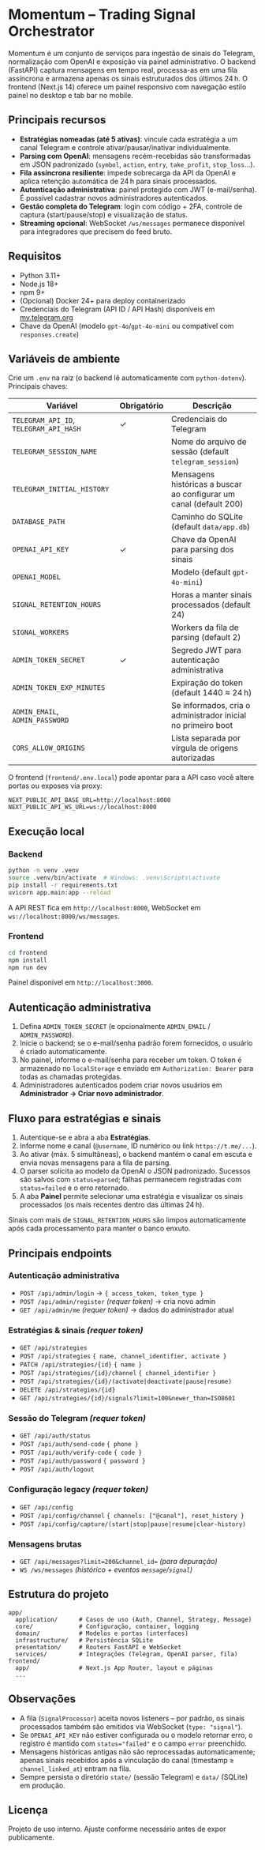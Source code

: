 # Momentum – Trading Signal Orchestrator

Momentum é um conjunto de serviços para ingestão de sinais do Telegram, normalização com OpenAI e exposição via painel administrativo. O backend (FastAPI) captura mensagens em tempo real, processa-as em uma fila assíncrona e armazena apenas os sinais estruturados dos últimos 24 h. O frontend (Next.js 14) oferece um painel responsivo com navegação estilo painel no desktop e tab bar no mobile.

## Principais recursos

- **Estratégias nomeadas (até 5 ativas)**: vincule cada estratégia a um canal Telegram e controle ativar/pausar/inativar individualmente.
- **Parsing com OpenAI**: mensagens recém-recebidas são transformadas em JSON padronizado (`symbol`, `action`, `entry`, `take_profit`, `stop_loss`…).
- **Fila assíncrona resiliente**: impede sobrecarga da API da OpenAI e aplica retenção automática de 24 h para sinais processados.
- **Autenticação administrativa**: painel protegido com JWT (e-mail/senha). É possível cadastrar novos administradores autenticados.
- **Gestão completa do Telegram**: login com código + 2FA, controle de captura (start/pause/stop) e visualização de status.
- **Streaming opcional**: WebSocket `/ws/messages` permanece disponível para integradores que precisem do feed bruto.

## Requisitos

- Python 3.11+
- Node.js 18+
- npm 9+
- (Opcional) Docker 24+ para deploy containerizado
- Credenciais do Telegram (API ID / API Hash) disponíveis em [my.telegram.org](https://my.telegram.org/)
- Chave da OpenAI (modelo `gpt-4o`/`gpt-4o-mini` ou compatível com `responses.create`)

## Variáveis de ambiente

Crie um `.env` na raiz (o backend lê automaticamente com `python-dotenv`). Principais chaves:

| Variável | Obrigatório | Descrição |
| --- | --- | --- |
| `TELEGRAM_API_ID`, `TELEGRAM_API_HASH` | ✓ | Credenciais do Telegram |
| `TELEGRAM_SESSION_NAME` | | Nome do arquivo de sessão (default `telegram_session`) |
| `TELEGRAM_INITIAL_HISTORY` | | Mensagens históricas a buscar ao configurar um canal (default 200) |
| `DATABASE_PATH` | | Caminho do SQLite (default `data/app.db`) |
| `OPENAI_API_KEY` | ✓ | Chave da OpenAI para parsing dos sinais |
| `OPENAI_MODEL` | | Modelo (default `gpt-4o-mini`) |
| `SIGNAL_RETENTION_HOURS` | | Horas a manter sinais processados (default 24) |
| `SIGNAL_WORKERS` | | Workers da fila de parsing (default 2) |
| `ADMIN_TOKEN_SECRET` | ✓ | Segredo JWT para autenticação administrativa |
| `ADMIN_TOKEN_EXP_MINUTES` | | Expiração do token (default 1440 ≈ 24 h) |
| `ADMIN_EMAIL`, `ADMIN_PASSWORD` | | Se informados, cria o administrador inicial no primeiro boot |
| `CORS_ALLOW_ORIGINS` | | Lista separada por vírgula de origens autorizadas |

O frontend (`frontend/.env.local`) pode apontar para a API caso você altere portas ou exposes via proxy:

```
NEXT_PUBLIC_API_BASE_URL=http://localhost:8000
NEXT_PUBLIC_API_WS_URL=ws://localhost:8000
```

## Execução local

### Backend

```bash
python -m venv .venv
source .venv/bin/activate  # Windows: .venv\Scripts\activate
pip install -r requirements.txt
uvicorn app.main:app --reload
```

A API REST fica em `http://localhost:8000`, WebSocket em `ws://localhost:8000/ws/messages`.

### Frontend

```bash
cd frontend
npm install
npm run dev
```

Painel disponível em `http://localhost:3000`.

## Autenticação administrativa

1. Defina `ADMIN_TOKEN_SECRET` (e opcionalmente `ADMIN_EMAIL` / `ADMIN_PASSWORD`).
2. Inicie o backend; se o e-mail/senha padrão forem fornecidos, o usuário é criado automaticamente.
3. No painel, informe o e-mail/senha para receber um token. O token é armazenado no `localStorage` e enviado em `Authorization: Bearer` para todas as chamadas protegidas.
4. Administradores autenticados podem criar novos usuários em **Administrador → Criar novo administrador**.

## Fluxo para estratégias e sinais

1. Autentique-se e abra a aba **Estratégias**.
2. Informe nome e canal (`@username`, ID numérico ou link `https://t.me/...`).
3. Ao ativar (máx. 5 simultâneas), o backend mantém o canal em escuta e envia novas mensagens para a fila de parsing.
4. O parser solicita ao modelo da OpenAI o JSON padronizado. Sucessos são salvos com `status=parsed`; falhas permanecem registradas com `status=failed` e o erro retornado.
5. A aba **Painel** permite selecionar uma estratégia e visualizar os sinais processados (os mais recentes dentro das últimas 24 h).

Sinais com mais de `SIGNAL_RETENTION_HOURS` são limpos automaticamente após cada processamento para manter o banco enxuto.

## Principais endpoints

### Autenticação administrativa
- `POST /api/admin/login` → `{ access_token, token_type }`
- `POST /api/admin/register` *(requer token)* → cria novo admin
- `GET /api/admin/me` *(requer token)* → dados do administrador atual

### Estratégias & sinais *(requer token)*
- `GET /api/strategies`
- `POST /api/strategies` `{ name, channel_identifier, activate }`
- `PATCH /api/strategies/{id}` `{ name }`
- `POST /api/strategies/{id}/channel` `{ channel_identifier }`
- `POST /api/strategies/{id}/(activate|deactivate|pause|resume)`
- `DELETE /api/strategies/{id}`
- `GET /api/strategies/{id}/signals?limit=100&newer_than=ISO8601`

### Sessão do Telegram *(requer token)*
- `GET /api/auth/status`
- `POST /api/auth/send-code` `{ phone }`
- `POST /api/auth/verify-code` `{ code }`
- `POST /api/auth/password` `{ password }`
- `POST /api/auth/logout`

### Configuração legacy *(requer token)*
- `GET /api/config`
- `POST /api/config/channel` `{ channels: ["@canal"], reset_history }`
- `POST /api/config/capture/(start|stop|pause|resume|clear-history)`

### Mensagens brutas
- `GET /api/messages?limit=200&channel_id=` *(para depuração)*
- `WS /ws/messages` *(histórico + eventos `message`/`signal`)*

## Estrutura do projeto

```
app/
  application/      # Casos de uso (Auth, Channel, Strategy, Message)
  core/             # Configuração, container, logging
  domain/           # Modelos e portas (interfaces)
  infrastructure/   # Persistência SQLite
  presentation/     # Routers FastAPI e WebSocket
  services/         # Integrações (Telegram, OpenAI parser, fila)
frontend/
  app/              # Next.js App Router, layout e páginas
  ...
```

## Observações

- A fila (`SignalProcessor`) aceita novos listeners – por padrão, os sinais processados também são emitidos via WebSocket (`type: "signal"`).
- Se `OPENAI_API_KEY` não estiver configurada ou o modelo retornar erro, o registro é mantido com `status="failed"` e o campo `error` preenchido.
- Mensagens históricas antigas não são reprocessadas automaticamente; apenas sinais recebidos após a vinculação do canal (timestamp ≥ `channel_linked_at`) entram na fila.
- Sempre persista o diretório `state/` (sessão Telegram) e `data/` (SQLite) em produção.

## Licença

Projeto de uso interno. Ajuste conforme necessário antes de expor publicamente.
